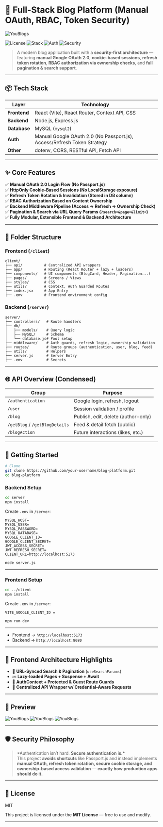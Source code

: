 # 🚀 Full-Stack Blog Platform (Manual OAuth, RBAC, Token Security)

![YouBlogs](/client/public/YouUIDesktop.png "YouBlogs Screenshot")

![License](https://img.shields.io/badge/License-MIT-green.svg)
![Stack](https://img.shields.io/badge/Stack-React%20%7C%20Express%20%7C%20MySQL-blue)
![Auth](https://img.shields.io/badge/Auth-Google%20OAuth%202.0-orange)
![Security](https://img.shields.io/badge/Security-HTTPOnly%20Cookies%20%7C%20Token%20Rotation-red)

> A modern blog application built with a **security-first architecture** — featuring **manual Google OAuth 2.0**, **cookie-based sessions**, **refresh token rotation**, **RBAC authorization via ownership checks**, and **full pagination & search support**.

---

## 📦 Tech Stack

| Layer        | Technology                                                              |
| ------------ | ----------------------------------------------------------------------- |
| **Frontend** | React (Vite), React Router, Context API, CSS                            |
| **Backend**  | Node.js, Express.js                                                     |
| **Database** | MySQL (`mysql2`)                                                        |
| **Auth**     | Manual Google OAuth 2.0 (No Passport.js), Access/Refresh Token Strategy |
| **Other**    | dotenv, CORS, RESTful API, Fetch API                                    |

---

## ✨ Core Features

✅ **Manual OAuth 2.0 Login Flow (No Passport.js)**  
✅ **HttpOnly Cookie-Based Sessions (No LocalStorage exposure)**  
✅ **Refresh Token Rotation & Invalidation (Stored in DB column)**  
✅ **RBAC Authorization Based on Content Ownership**  
✅ **Backend Middleware Pipeline (Access → Refresh → Ownership Check)**  
✅ **Pagination & Search via URL Query Params (`?search=&page=&limit=`)**  
✅ **Fully Modular, Extensible Frontend & Backend Architecture**

---

## 📁 Folder Structure

### **Frontend (`/client`)**

```
client/
├── api/          # Centralized API wrappers
├── app/          # Routing (React Router + lazy + loaders)
├── components/   # UI components (BlogCard, Header, Pagination...)
├── pages/        # Screens / Views
├── styles/       # CSS
├── utils/        # Context, Auth Guarded Routes
├── index.jsx     # App Entry
├── .env          # Frontend environment config
```

### **Backend (`/server`)**

```
server/
├── controllers/   # Route handlers
├── db/
│   ├── models/    # Query logic
│   ├── MySQL/     # Schema
│   └── database.js# Pool setup
├── middleware/    # Auth guards, refresh logic, ownership validation
├── routes/        # Route groups (authentication, user, blog, feed)
├── utils/         # Helpers
├── server.js      # Server Entry
├── .env           # Secrets
```

---

## 🌐 API Overview (Condensed)

| Group                          | Purpose                             |
| ------------------------------ | ----------------------------------- |
| `/authentication`              | Google login, refresh, logout       |
| `/user`                        | Session validation / profile        |
| `/blog`                        | Publish, edit, delete (author-only) |
| `/getBlog` / `/getBlogDetails` | Feed & detail fetch (public)        |
| `/blogAction`                  | Future interactions (likes, etc.)   |

---

## 🔧 Getting Started

```bash
# Clone
git clone https://github.com/your-username/blog-platform.git
cd blog-platform
```

### Backend Setup

```bash
cd server
npm install
```

Create `.env` in `/server`:

```
MYSQL_HOST=
MYSQL_USER=
MYSQL_PASSWORD=
MYSQL_DATABASE=
GOOGLE_CLIENT_ID=
GOOGLE_CLIENT_SECRET=
JWT_ACCESS_SECRET=
JWT_REFRESH_SECRET=
CLIENT_URL=http://localhost:5173
```

```bash
node server.js
```

---

### Frontend Setup

```bash
cd ../client
npm install
```

Create `.env` in `/server`:

```
VITE_GOOGLE_CLIENT_ID =
```

```bash
npm run dev
```

---

-   Frontend → `http://localhost:5173`
-   Backend → `http://localhost:8080`

---

## 🧭 Frontend Architecture Highlights

-   🔄 **URL-Synced Search & Pagination** (`useSearchParams`)
-   💤 **Lazy-loaded Pages + Suspense + Await**
-   🔐 **AuthContext + Protected & Guest Route Guards**
-   📡 **Centralized API Wrapper w/ Credential-Aware Requests**

---

## 📸 Preview

![YouBlogs](/client/public/BlogUIDesktop.png "YouBlogs Screenshot")
![YouBlogs](/client/public/HomeUISmall.png "YouBlogs Screenshot")
![YouBlogs](/client/public/EditUI.png "YouBlogs Screenshot")

---

## 🛡️ Security Philosophy

> \*Authentication isn’t hard. **Secure authentication is.\***  
> This project **avoids shortcuts** like Passport.js and instead implements **manual OAuth, refresh token rotation, secure cookie storage, and ownership-based access validation** — **exactly how production apps should do it.**

---

## 📝 License

MIT

This project is licensed under the **MIT License** — free to use and modify.

---
